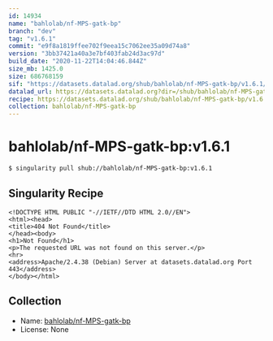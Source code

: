 ```yaml
---
id: 14934
name: "bahlolab/nf-MPS-gatk-bp"
branch: "dev"
tag: "v1.6.1"
commit: "e9f8a1819ffee702f9eea15c7062ee35a09d74a8"
version: "3bb37421a40a3e7bf403fab24d3ac97d"
build_date: "2020-11-22T14:04:46.844Z"
size_mb: 1425.0
size: 686768159
sif: "https://datasets.datalad.org/shub/bahlolab/nf-MPS-gatk-bp/v1.6.1/2020-11-22-e9f8a181-3bb37421/3bb37421a40a3e7bf403fab24d3ac97d.sif"
datalad_url: https://datasets.datalad.org?dir=/shub/bahlolab/nf-MPS-gatk-bp/v1.6.1/2020-11-22-e9f8a181-3bb37421/
recipe: https://datasets.datalad.org/shub/bahlolab/nf-MPS-gatk-bp/v1.6.1/2020-11-22-e9f8a181-3bb37421/Singularity
collection: bahlolab/nf-MPS-gatk-bp
---
```


# bahlolab/nf-MPS-gatk-bp:v1.6.1

```bash
$ singularity pull shub://bahlolab/nf-MPS-gatk-bp:v1.6.1
```

## Singularity Recipe

```singularity
<!DOCTYPE HTML PUBLIC "-//IETF//DTD HTML 2.0//EN">
<html><head>
<title>404 Not Found</title>
</head><body>
<h1>Not Found</h1>
<p>The requested URL was not found on this server.</p>
<hr>
<address>Apache/2.4.38 (Debian) Server at datasets.datalad.org Port 443</address>
</body></html>
```

## Collection

 - Name: [bahlolab/nf-MPS-gatk-bp](https://github.com/bahlolab/nf-MPS-gatk-bp)
 - License: None

